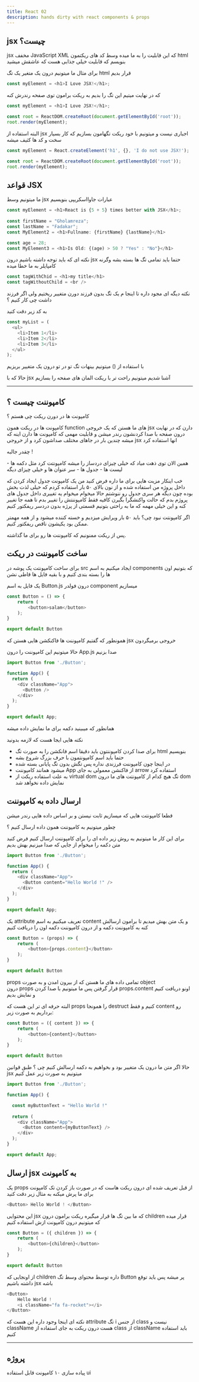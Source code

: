```yaml
---
title: React 02
description: hands dirty with react components & props
---
```


## jsx چیست؟
jsx مخفف JavaScript XML 
که این قابلیت را به ما میده وسط کد های ریکتمون html بنویسم که قابلیت خیلی جذابی هست که عاشقش میشید

برای مثال ما میتونیم درون یک متغیر یک تگ html قرار بدیم 

```javascript
const myElement = <h1>I Love JSX!</h1>;
```

که در نهایت میتیم این تگ را بدیم به ریکت برامون توی صفحه رندرش کنه

```javascript
const myElement = <h1>I Love JSX!</h1>;

const root = ReactDOM.createRoot(document.getElementById('root'));
root.render(myElement);
```

البته استفاده از jsx اجباری نیست و میتونیم با خود ریکت تگهامون بسازیم که کار بسیار سخت و کد ها کثیف میشه 

```javascript
const myElement = React.createElement('h1', {}, 'I do not use JSX!');

const root = ReactDOM.createRoot(document.getElementById('root'));
root.render(myElement);
```

## قواعد JSX 
ما میتونیم وسط jsx عبارات جاوااسکریپی بنویسیم

```javascript
const myElement = <h1>React is {5 + 5} times better with JSX</h1>;
    
const firstName = "Gholamreza";
const lastName = "Fadakar";
const MyElement2 = <h1>Fullname: {firstName} {lastName}</h1>

const age = 28;
const MyElement3 = <h1>Is Old: {(age) > 50 ? "Yes" : "No"}</h1>

```

نکته ای که باید توجه داشته باشیم درون jsx حتما باید تمامی تگ ها بسته بشه وگرنه کامپایلر به ما خطا میده
```javascript
const tagWithChid = <h1>my title</h1>
const tagWithoutChild = <br />
```

نکته دیگه ای مجود داره تا اینجا م یک تگ بدون فرزند دورن متغییر ریختیم ولی اگر فرزند داشت چی کار کنیم ؟ 

به کد زیر دقت کنید 

```javascript
const myList = (
  <ul>
    <li>Item 1</li>
    <li>Item 2</li>
    <li>Item 3</li>
  </ul>    
);
```

با استفاده از () میتونیم بینهات تگ تو در تو درون یک متغییر بریزیم

حالا که با jsx آشنا شدیم میتونیم راحت تر با ریکت المان های صفحه را بسازیم

---
## کامپوننت چیست ؟ 
کامپونت ها در دورن ریکت چی هستم ؟ 

کامپونت ها در ریکت همون function های ما هستن که یک خروجی jsx دارن که در نهایت درون صفحه با صدا کردنشون رندر میشن 
و قابلیت مهمی که کامپونت ها دارن اینه که میشه چندین بار در جاهای مختلف صداشون کرد و از خروجی jsx انها استفاده کرد

چقدر جالبه !

همین الان توی ذهت میاد که خیلی چیزای دردساز را میشه کامپونتت کرد مثل دکمه ها - لیست ها - جدول ها - سر عنوان ها و خیلی چیزای دیگه 

خب اینکار مزیت هایی برای ما داره فرض کنید من یک کامپونت جدول ایجاد کردن که داخل پروژه من استفاده شده و از نون بالای ۵۰ بار استفاده کردم که خیلی لذت بخش بوده چون دیگه هر سری جدول رو ننوشتم 
حالا میخوام میخوام یه تغییری داخل جدول های پروژم بدم که حالت واکنشگرا بگیرن کافیه فقط کامپوننتش را تغییر بدم تا همه جا تغییر کنه و این خیلی مهمه که ما به راحتی بتونیم قسمتی از پرژه بدون دردسر ریفکتور کنیم

اگر کامپونتت نبود چی؟ باید ۵۰ بار ویرایش میزدیم و خسته کننده میشود و از همه مهمتر ممکن بود یکیشون ناقص ریفکتور کنیم.

پس از ریکت ممنونیم که کامپوننت ها رو برای ما گذاشته.
 
## ساخت کامپوننت در ریکت 
برای ساخت کامپونتت یک پوشه در src ایجاد میکنیم به اسم components 
که بتونیم اون ها را بسته بندی کنیم و با بقیه فایل ها قاطی نشن

یک فایل به اسم  Button.js درون فولدر component میسازیم 

```javascript
const Button = () => {
    return (
        <button>salam</button>
    );
}

export default Button
```

همونطور که گفتیم کامپوننت ها فاکنکشن هایی هستن که jsx خروجی برمیگردون

حالا میتونیم این کامپوننت را درون App.js صدا بزنیم 

```javascript
import Button from './Button';

function App() {
  return (
    <div className="App">
      <Button />
    </div>
  );
}

export default App;
```
همانطور که میبینید دکمه برای ما نمایش داده میشه 

نکته هایی ایجا هست که لازمه بدونید
- برای صدا کردن کامپوننتون باید دقیقا اسم فانکشن را به صورت تگ html بنویسیم
- حتما باید اسم کامپونتمون با حرف بزرگ شروع بشه 
- در اینجا چون کامپوننت فرزندی نداره پس تگش بدون تگ پایانی بسته شده
- میشود همانند کامپوننت App از فاکنشن معمولی به جای arrow استفاده کرد
- به علت استفاده ریکت از virtual dom تگ هیچ کدام از کامپونتت های ما درون dom نمایش داده نخواهد شد


## ارسال داده به کامپوننت 
قطعا کامپونتت هایی که میسازیم ثابت نیستن و بر اساس داده هایی رندر میشن 

چطور میتونیم به کامپوننت همون داده ارسال کنیم ؟

برای این کار ما میتونیم به روش زیر داده ای را برای کامپوننت ارسال کنیم فرض کنید متن دکمه را میخوام از جایی که صدا میزنیم بهش بدیم

```javascript
import Button from './Button';

function App() {
  return (
    <div className="App">
      <Button content="Hello World !" />
    </div>
  );
}

export default App;
```
یک attribute تعریف میکنیم به اسم content و یک متن بهش میدیم تا برامون ارسالش کنه به کامپوننت دکمه و از درون کامپوننت دکمه اون را دریافت کنیم

```javascript
const Button = (props) => {
    return (  
        <button>{props.content}</button>
    );
}

export default Button
```

props تمامی داده های ما هستن که از بیرون امدن و به صورت 
object  
درون props قرار گرفتن پس ما میتونیم با صدا کردن props.content 
اونو دریافت کنیم و نمایش بدیم

البته حرفه ای تر این هست که props را همونجا destruct کنیم و فقط content رو برداریم به صورت زیر:

```javascript
const Button = ({ content }) => {
    return (  
        <button>{content}</button>
    );
}

export default Button
```

حالا اگر متن ما درون یک متغییر بود و بخواهیم به دکمه ارسالش کنیم چی ؟
طبق قوانین jsx میتونیم به صورت زیر عمل کنیم

```javascript
import Button from './Button';

function App() {

  const myButtonText = "Hello World !"
  
  return (
    <div className="App">
      <Button content={myButtonText} />
    </div>
  );
}

export default App;
```

## ارسال jsx به کامپونت 
یک props از قبل تعریف شده ای درون ریکت هاست که در صورت باز کردن تک کامپونت برای ما پرش میکنه به مثال زیر دقت کنید

```javascript
<Button> Hello World ! </Button>
```

این محتوایی jsx که ما بین تگ ها قرار میگیره ریکت برامون درون children قرار میده که میتونیم درون کامپونت ازش استفاده کنیم

```javascript
const Button = ({ children }) => {
    return (  
        <button>{children}</button>
    );
}

export default Button
```
از اونجایی که children داره توسط محتوای وسط تگ Button پر میشه پس باید توقع داشته باشیم jsx باشه

```javascript
<Button>
    Hello World ! 
    <i className="fa fa-rocket"></i>
</Button>
```

نکته ای اینجا وجود داره این هست که attribute تگ i از جنس class نیست و className هست درون ریکت به جای استفاده از class از className باید استفاده کنیم 

---
##  پروژه
پیاده سازی ۱۰ کامپونت قابل استفاده ui 
